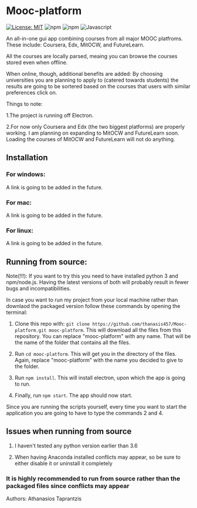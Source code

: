 # Mooc-platform
[![License: MIT](https://img.shields.io/badge/License-MIT-blue.svg)](https://github.com/thanasis457/Mooc-platform/blob/master/LICENSE)
![npm](https://img.shields.io/npm/v/npm)
![npm](https://img.shields.io/npm/v/node?label=node.js)
![Javascript](https://img.shields.io/badge/Javascript-Latest-yellowgreen)

An all-in-one gui app combining courses from all major MOOC platfroms. These include: Coursera, Edx, MitOCW, and FutureLearn.

All the courses are locally parsed, meaing you can browse the courses stored even when offline.

When online, though, additional benefits are added:
By choosing universities you are planning to apply to (catered towards students) the results are going to be sortered based on the courses that users with similar preferences click on.

Things to note:

1.The project is running off Electron.

2.For now only Coursera and Edx (the two biggest platforms) are properly working. I am planning on expanding to          MitOCW and FutureLearn soon. Loading the courses of MitOCW and FutureLearn will not do anything.

## Installation
### For windows:

A link is going to be added in the future.

### For mac:

A link is going to be added in the future.

### For linux:

A link is going to be added in the future.

## Running from source:

Note(!!!): If you want to try this you need to have installed python 3 and npm/node.js. Having the latest versions of both will probably result in fewer bugs and incompatibilities.

In case you want to run my project from your local machine rather than downlaod the packaged version follow these commands by opening the terminal:

1. Clone this repo with: ```git clone https://github.com/thanasis457/Mooc-platform.git mooc-platform```.
This will download all the files from this repository. You can replace "mooc-platform" with any name. That will be the name of the folder that contains all the files.

2. Run ```cd mooc-platform```. This will get you in the directory of the files. Again, replace "mooc-platform" with the name you decided to give to the folder.

3. Run ```npm install```. This will install electron, upon which the app is going to run.

4. Finally, run ``npm start``. The app should now start.

Since you are running the scripts yourself, every time you want to start the application you are going to have to type the commands 2 and 4.

## Issues when running from source
1. I haven't tested any python version earlier than 3.6

2. When having Anaconda installed conflicts may appear, so be sure to either disable it or uninstall it completely

### It is highly recommended to run from source rather than the packaged files since conflicts may appear


Authors: Athanasios Taprantzis
